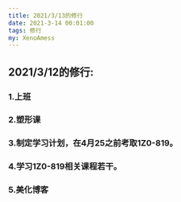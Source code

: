 ```yaml
---
title: 2021/3/13的修行
date: 2021-3-14 00:01:00
tags: 修行
my: XenoAmess
---
```


## 2021/3/12的修行:

### 1.上班

### 2.塑形课

### 3.制定学习计划，在4月25之前考取1Z0-819。

### 4.学习1Z0-819相关课程若干。

### 5.美化博客
